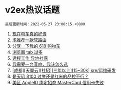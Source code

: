 # v2ex热议话题

`最后更新时间：2022-05-27 23:08:15 +0800`

1. [现在电车真的好贵](https://www.v2ex.com/t/855591)
1. [求推荐一款软路由](https://www.v2ex.com/t/855585)
1. [分享一下我的 618 购物车](https://www.v2ex.com/t/855668)
1. [浏览器 tab 过多](https://www.v2ex.com/t/855608)
1. [远程工作 异地社保](https://www.v2ex.com/t/855581)
1. [我需要一台音响，我该怎么选](https://www.v2ex.com/t/855578)
1. [[成都][天翼云][社招][三年以上][15~30k] sre/运维研发](https://www.v2ex.com/t/855655)
1. [是天玑 8100 过誉还是红米的品控不行？](https://www.v2ex.com/t/855624)
1. [美区 AppleID 绑定招商 MasterCard 信用卡失败](https://www.v2ex.com/t/855556)

